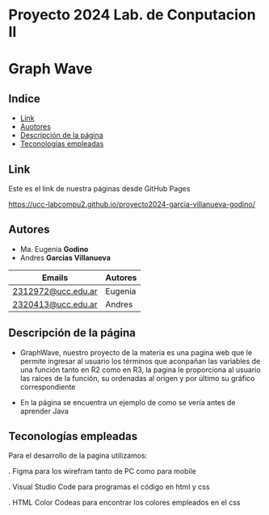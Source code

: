 # Proyecto 2024 Lab. de Conputacion II

# Graph Wave  

## Indice
- [Link](#Link)
- [Auotores](#Autores)
- [Descripción de la página](#Descripción)
- [Teconologías empleadas](#Tecnologías)

## Link 

Este es el link de nuestra páginas desde GitHub Pages

https://ucc-labcompu2.github.io/proyecto2024-garcia-villanueva-godino/


## Autores
* Ma. Eugenia  **Godino**
* Andres **Garcias Villanueva**

| Emails | Autores |
|--------|---------|
| 2312972@ucc.edu.ar | Eugenia |
| 2320413@ucc.edu.ar | Andres |


## Descripción de la página
- GraphWave, nuestro proyecto de la materia es una pagina web que le permite ingresar al usuario los términos que aconpañan las variables de una función tanto en R2 como en R3, la pagina le proporciona al usuario las raíces de la función, su ordenadas al origen y por último su gráfico correspondiente 

- En la página se encuentra un ejemplo de como se vería antes de aprender Java


## Teconologías empleadas 
Para el desarrollo de la pagina utilizamos: 

. Figma para los wirefram tanto de PC como para mobile 

. Visual Studio Code para programas el código en html y css

. HTML Color Codeas para encontrar los colores empleados en el css
